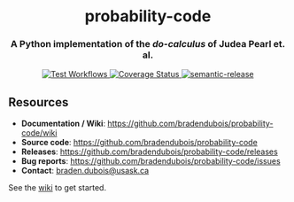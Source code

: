 <h1 align="center" style="border-bottom: none;">probability-code</h1>
<h3 align="center">A Python implementation of the <i>do-calculus</i> of Judea Pearl et. al.</h3>
<p align="center">
    <a href="https://github.com/bradendubois/probability-code/actions?query=workflow%3ATest+branch%3Amain">
        <img alt="Test Workflows" src="https://github.com/bradendubois/probability-code/workflows/Test and Release/badge.svg">
    </a>
    <a href='https://coveralls.io/github/bradendubois/probability-code?branch=main'>
        <img src='https://coveralls.io/repos/github/bradendubois/probability-code/badge.svg?branch=main' alt='Coverage Status' />
    </a>
    <a href="https://github.com/semantic-release/semantic-release">
        <img alt="semantic-release" src="https://img.shields.io/badge/%20%20%F0%9F%93%A6%F0%9F%9A%80-semantic--release-e10079.svg">
    </a>
</p>

## Resources

* **Documentation / Wiki**: https://github.com/bradendubois/probability-code/wiki
* **Source code**: https://github.com/bradendubois/probability-code
* **Releases**: https://github.com/bradendubois/probability-code/releases
* **Bug reports**: https://github.com/bradendubois/probability-code/issues
* **Contact**: [braden.dubois@usask.ca](mailto:braden.dubois@usask.ca)

See the [wiki](https://github.com/bradendubois/probability-code/wiki) to get started.

